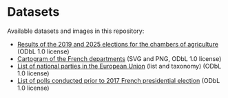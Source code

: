 # Datasets

Available datasets and images in this repository:

* [Results of the 2019 and 2025 elections for the chambers of agriculture](https://github.com/Contexte/open-data/tree/master/france-chambres-agriculture) (ODbL 1.0 license)
* [Cartogram of the French departments](https://github.com/Contexte/open-data/tree/master/france-departments) (SVG and PNG, ODbL 1.0 license)
* [List of national parties in the European Union](https://github.com/Contexte/open-data/tree/master/eu-political-parties) (list and taxonomy) (ODbL 1.0 license)
* [List of polls conducted prior to 2017 French presidential election](https://github.com/Contexte/open-data/tree/master/polls-2017-presidential) (ODbL 1.0 license)